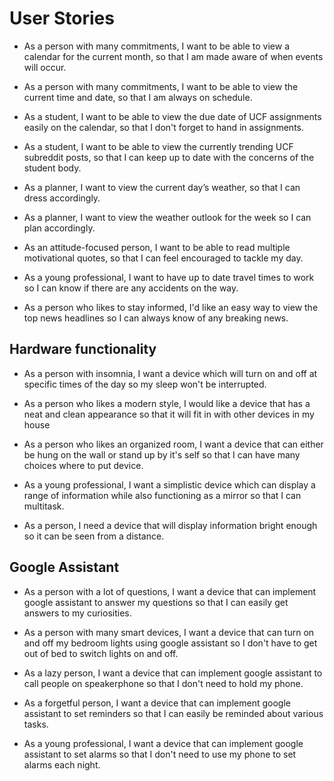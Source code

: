# User Stories

* As a person with many commitments, I want to be able to view a calendar for the 
	current month, so that I am made aware of when events will occur. 

* As a person with many commitments, I want to be able to view the current time and date,
	so that I am always on schedule.  
	
* As a student, I want to be able to view the due date of UCF assignments easily on the calendar, so that I don't forget to hand in assignments. 

* As a student, I want to be able to view the currently trending UCF subreddit posts, so
	that I can keep up to date with the concerns of the student body.

* As a planner, I want to view the current day’s weather, so that I can dress accordingly.

* As a planner, I want to view the weather outlook for the week so I can plan accordingly.

* As an attitude-focused person, I want to be able to read multiple motivational quotes,
	so that I can feel encouraged to tackle my day.
	
* As a young professional, I want to have up to date travel times to work so I can know if there are any accidents on the way.

* As a person who likes to stay informed, I'd like an easy way to view the top news headlines so I can always know of any breaking news.

## Hardware functionality

* As a person with insomnia, I want a device which will turn on and off at specific times of the day so my sleep won't be interrupted.

* As a person who likes a modern style, I would like a device that has a neat and clean appearance so that it will fit in with other devices in my house

* As a person who likes an organized room, I want a device that can either be hung on the wall or stand up by it's self so that I can have many choices where to put device. 

* As a young professional, I want a simplistic device which can display a range of information while also functioning as a mirror so that I can multitask.

* As a person, I need a device that will display information bright enough so it can be seen from a distance.

## Google Assistant

* As a person with a lot of questions, I want a device that can implement google assistant to answer my questions so that I can easily get answers to my curiosities. 

* As a person with many smart devices, I want a device that can turn on and off my bedroom lights using google assistant so I don't have to get out of bed to switch lights on and off. 

* As a lazy person, I want a device that can implement google assistant to call people on speakerphone so that I don't need to hold my phone.

* As a forgetful person, I want a device that can implement google assistant to set reminders so that I can easily be reminded about various tasks. 

* As a young professional, I want a device that can implement google assistant to set alarms so that I don't need to use my phone to set alarms each night. 

